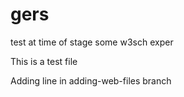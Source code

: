 # gers
test at time of stage
some w3sch exper

This is a test file

Adding line in adding-web-files branch
